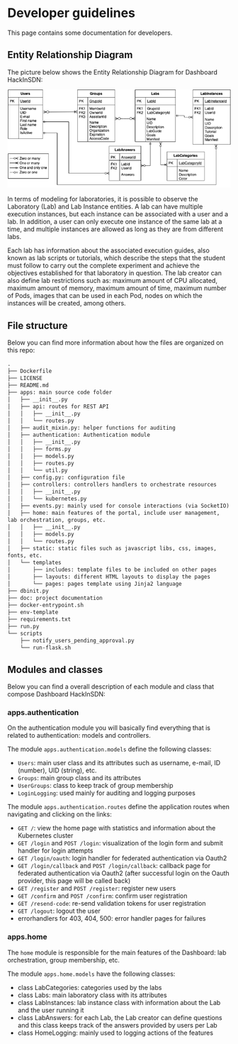 # Developer guidelines

This page contains some documentation for developers.

## Entity Relationship Diagram

The picture below shows the Entity Relationship Diagram for Dashboard HackInSDN:

![img-alt](./img/diagrama-entidade-relacionamento-2.png)

In terms of modeling for laboratories, it is possible to observe the Laboratory (Lab) and Lab Instance entities. A lab can have multiple execution instances, but each instance can be associated with a user and a lab. In addition, a user can only execute one instance of the same lab at a time, and multiple instances are allowed as long as they are from different labs.

Each lab has information about the associated execution guides, also known as lab scripts or tutorials, which describe the steps that the student must follow to carry out the complete experiment and achieve the objectives established for that laboratory in question. The lab creator can also define lab restrictions such as: maximum amount of CPU allocated, maximum amount of memory, maximum amount of time, maximum number of Pods, images that can be used in each Pod, nodes on which the instances will be created, among others.

## File structure

Below you can find more information about how the files are organized on this repo:

```
.
├── Dockerfile
├── LICENSE
├── README.md
├── apps: main source code folder
│   ├── __init__.py
│   ├── api: routes for REST API
│   │   ├── __init__.py
│   │   └── routes.py
│   ├── audit_mixin.py: helper functions for auditing
│   ├── authentication: Authentication module
│   │   ├── __init__.py
│   │   ├── forms.py
│   │   ├── models.py
│   │   ├── routes.py
│   │   └── util.py
│   ├── config.py: configuration file
│   ├── controllers: controllers handlers to orchestrate resources
│   │   ├── __init__.py
│   │   └── kubernetes.py
│   ├── events.py: mainly used for console interactions (via SocketIO)
│   ├── home: main features of the portal, include user management, lab orchestration, groups, etc.
│   │   ├── __init__.py
│   │   ├── models.py
│   │   └── routes.py
│   ├── static: static files such as javascript libs, css, images, fonts, etc.
│   └── templates
│       ├── includes: template files to be included on other pages
│       ├── layouts: different HTML layouts to display the pages
│       └── pages: pages template using Jinja2 language
├── dbinit.py
├── doc: project documentation
├── docker-entrypoint.sh
├── env-template
├── requirements.txt
├── run.py
└── scripts
    ├── notify_users_pending_approval.py
    └── run-flask.sh
```

## Modules and classes

Below you can find a overall description of each module and class that compose Dashboard HackInSDN:

### apps.authentication

On the authentication module you will basically find everything that is related to authentication: models and controllers.

The module `apps.authentication.models` define the following classes:

- `Users`: main user class and its attributes such as username, e-mail, ID (number), UID (string), etc.
- `Groups`: main group class and its attributes
- `UserGroups`: class to keep track of group membership
- `LoginLogging`: used mainly for auditing and logging purposes

The module `apps.authentication.routes` define the application routes when navigating and clicking on the links:

- `GET /`: view the home page with statistics and information about the Kubernetes cluster
- `GET /login` and `POST /login`: visualization of the login form and submit handler for login attempts
- `GET /login/oauth`: login handler for federated authentication via Oauth2
- `GET /login/callback` and `POST /login/callback`: callback page for federated authentication via Oauth2 (after successful login on the Oauth provider, this page will be called back)
- `GET /register` and `POST /register`: register new users
- `GET /confirm` and `POST /confirm`: confirm user registration
- `GET /resend-code`: re-send validation tokens for user registration
- `GET /logout`: logout the user
- errorhandlers for 403, 404, 500: error handler pages for failures

### apps.home

The `home` module is responsible for the main features of the Dashboard: lab orchestration, group membership, etc.

The module `apps.home.models` have the following classes:

- class LabCategories: categories used by the labs
- class Labs: main laboratory class with its attributes
- class LabInstances: lab instance class with information about the Lab and the user running it
- class LabAnswers: for each Lab, the Lab creator can define questions and this class keeps track of the answers provided by users per Lab
- class HomeLogging: mainly used to logging actions of the features
